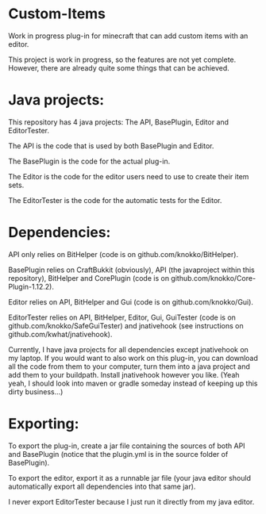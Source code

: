 # Custom-Items
Work in progress plug-in for minecraft that can add custom items with an editor.


This project is work in progress, so the features are not yet complete.
However, there are already quite some things that can be achieved.


# Java projects:

This repository has 4 java projects: The API, BasePlugin, Editor and EditorTester.

The API is the code that is used by both BasePlugin and Editor.

The BasePlugin is the code for the actual plug-in.

The Editor is the code for the editor users need to use to create their item sets.

The EditorTester is the code for the automatic tests for the Editor.


# Dependencies:

API only relies on BitHelper (code is on github.com/knokko/BitHelper).

BasePlugin relies on CraftBukkit (obviously), API (the javaproject within this repository), BitHelper and CorePlugin (code is on github.com/knokko/Core-Plugin-1.12.2).

Editor relies on API, BitHelper and Gui (code is on github.com/knokko/Gui).

EditorTester relies on API, BitHelper, Editor, Gui, GuiTester (code is on github.com/knokko/SafeGuiTester) and jnativehook (see instructions on github.com/kwhat/jnativehook).

Currently, I have java projects for all dependencies except jnativehook on my laptop. If you would want to also work on this plug-in, you can download all the code from them to your computer, turn them into a java project and add them to your buildpath. Install jnativehook however you like. (Yeah yeah, I should look into maven or gradle someday instead of keeping up this dirty business...)

# Exporting:

To export the plug-in, create a jar file containing the sources of both API and BasePlugin (notice that the plugin.yml is in the source folder of BasePlugin).

To export the editor, export it as a runnable jar file (your java editor should automatically export all dependencies into that same jar).

I never export EditorTester because I just run it directly from my java editor.
